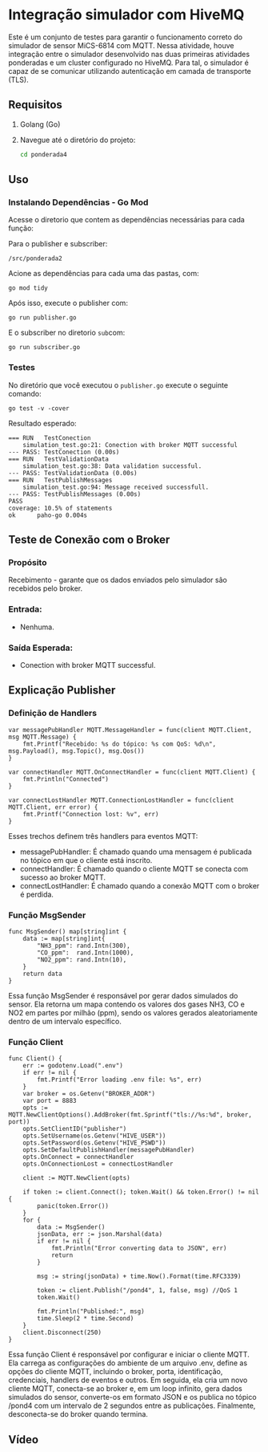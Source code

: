 # Integração simulador com HiveMQ

Este é um conjunto de testes para garantir o funcionamento correto do simulador de sensor MiCS-6814 com MQTT. Nessa atividade, houve integração entre o simulador desenvolvido nas duas primeiras atividades ponderadas e um cluster configurado no HiveMQ. Para tal, o simulador é capaz de se comunicar utilizando autenticação em camada de transporte (TLS).

## Requisitos

1. Golang (Go)

2. Navegue até o diretório do projeto:

    ```bash
    cd ponderada4
    ```

## Uso

### Instalando Dependências - Go Mod

Acesse o diretorio que contem as dependências necessárias para cada função: 

Para o publisher e subscriber:
```
/src/ponderada2
```

Acione as dependências para cada uma das pastas, com: 
```
go mod tidy
```
Após isso, execute o publisher com:

```
go run publisher.go
```

E o subscriber no diretorio `sub`com:

```
go run subscriber.go
```

### Testes

No diretório que você executou o `publisher.go` execute o seguinte comando:

```
go test -v -cover
```

Resultado esperado:

```
=== RUN   TestConection
    simulation_test.go:21: Conection with broker MQTT successful
--- PASS: TestConection (0.00s)
=== RUN   TestValidationData
    simulation_test.go:38: Data validation successful.
--- PASS: TestValidationData (0.00s)
=== RUN   TestPublishMessages
    simulation_test.go:94: Message received successfull.
--- PASS: TestPublishMessages (0.00s)
PASS
coverage: 10.5% of statements
ok  	paho-go	0.004s
```
## Teste de Conexão com o Broker

### Propósito

Recebimento - garante que os dados enviados pelo simulador são recebidos pelo broker.

### Entrada:
- Nenhuma.

### Saída Esperada:
- Conection with broker MQTT successful.

## Explicação Publisher

### Definição de Handlers

```
var messagePubHandler MQTT.MessageHandler = func(client MQTT.Client, msg MQTT.Message) {
    fmt.Printf("Recebido: %s do tópico: %s com QoS: %d\n", msg.Payload(), msg.Topic(), msg.Qos())
}

var connectHandler MQTT.OnConnectHandler = func(client MQTT.Client) {
    fmt.Println("Connected")
}

var connectLostHandler MQTT.ConnectionLostHandler = func(client MQTT.Client, err error) {
    fmt.Printf("Connection lost: %v", err)
}
```
Esses trechos definem três handlers para eventos MQTT:

- messagePubHandler: É chamado quando uma mensagem é publicada no tópico em que o cliente está inscrito.
- connectHandler: É chamado quando o cliente MQTT se conecta com sucesso ao broker MQTT.
- connectLostHandler: É chamado quando a conexão MQTT com o broker é perdida.

### Função MsgSender

```
func MsgSender() map[string]int {
    data := map[string]int{
        "NH3_ppm": rand.Intn(300),
        "CO_ppm":  rand.Intn(1000),
        "NO2_ppm": rand.Intn(10),
    }
    return data
}
```
Essa função MsgSender é responsável por gerar dados simulados do sensor. Ela retorna um mapa contendo os valores dos gases NH3, CO e NO2 em partes por milhão (ppm), sendo os valores gerados aleatoriamente dentro de um intervalo específico.

### Função Client

```
func Client() {
    err := godotenv.Load(".env")
    if err != nil {
        fmt.Printf("Error loading .env file: %s", err)
    }
    var broker = os.Getenv("BROKER_ADDR")
    var port = 8883
    opts := MQTT.NewClientOptions().AddBroker(fmt.Sprintf("tls://%s:%d", broker, port))
    opts.SetClientID("publisher")
    opts.SetUsername(os.Getenv("HIVE_USER"))
    opts.SetPassword(os.Getenv("HIVE_PSWD"))
    opts.SetDefaultPublishHandler(messagePubHandler)
    opts.OnConnect = connectHandler
    opts.OnConnectionLost = connectLostHandler

    client := MQTT.NewClient(opts)

    if token := client.Connect(); token.Wait() && token.Error() != nil {
        panic(token.Error())
    }
    for {
        data := MsgSender()
        jsonData, err := json.Marshal(data)
        if err != nil {
            fmt.Println("Error converting data to JSON", err)
            return
        }

        msg := string(jsonData) + time.Now().Format(time.RFC3339)

        token := client.Publish("/pond4", 1, false, msg) //QoS 1
        token.Wait()

        fmt.Println("Published:", msg)
        time.Sleep(2 * time.Second)
    }
    client.Disconnect(250)
}
```
Essa função Client é responsável por configurar e iniciar o cliente MQTT. Ela carrega as configurações do ambiente de um arquivo .env, define as opções do cliente MQTT, incluindo o broker, porta, identificação, credenciais, handlers de eventos e outros. Em seguida, ela cria um novo cliente MQTT, conecta-se ao broker e, em um loop infinito, gera dados simulados do sensor, converte-os em formato JSON e os publica no tópico /pond4 com um intervalo de 2 segundos entre as publicações. Finalmente, desconecta-se do broker quando termina.


## Vídeo
